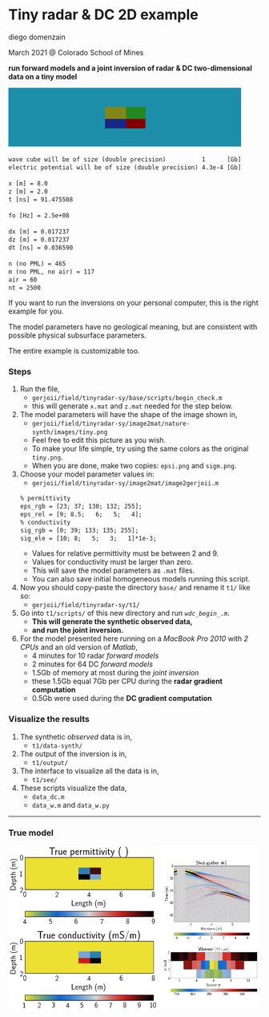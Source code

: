 # Tiny radar & DC 2D example
diego domenzain

March 2021 @ Colorado School of Mines

**run forward models and a joint inversion of radar & DC two-dimensional data on a tiny model**

[![](image2mat/nature-synth/images/tiny-color.png)](./)

```
wave cube will be of size (double precision)          1      [Gb]
electric potential will be of size (double precision) 4.3e-4 [Gb]

x [m] = 8.0 
z [m] = 2.0 
t [ns] = 91.475508 

fo [Hz] = 2.5e+08 

dx [m] = 0.017237 
dz [m] = 0.017237 
dt [ns] = 0.036590 

n (no PML) = 465 
m (no PML, no air) = 117 
air = 60 
nt = 2500 
```

If you want to run the inversions on your personal computer, this is the right example for you.

The model parameters have no geological meaning, but are consistent with possible physical subsurface parameters.

The entire example is customizable too.

### Steps

1. Run the file,
   * ```gerjoii/field/tinyradar-sy/base/scripts/begin_check.m```
   * this will generate ```x.mat``` and ```z.mat``` needed for the step below.
1. The model parameters will have the shape of the image shown in,
   * ```gerjoii/field/tinyradar-sy/image2mat/nature-synth/images/tiny.png```
   * Feel free to edit this picture as you wish.
   * To make your life simple, try using the same colors as the original ```tiny.png```.
   * When you are done, make two copies: ```epsi.png``` and ```sigm.png```.
1. Choose your model parameter values in:
   * ```gerjoii/field/tinyradar-sy/image2mat/image2gerjoii.m```
   ```
   % permittivity
   eps_rgb = [23; 37; 130; 132; 255];
   eps_rel = [9; 8.5;   6;   5;   4];
   % conductivity
   sig_rgb = [0; 39; 133; 135; 255];
   sig_ele = [10; 8;   5;   3;   1]*1e-3;
   ```
   * Values for relative permittivity must be between 2 and 9.
   * Values for conductivity must be larger than zero.
   * This will save the model parameters as ```.mat``` files.
   * You can also save initial homogeneous models running this script.
1. Now you should copy-paste the directory ```base/``` and rename it ```t1/``` like so:
   * ```gerjoii/field/tinyradar-sy/t1/```
1. Go into ```t1/scripts/``` of this new directory and run *```wdc_begin_.m```*.
   * **This will generate the synthetic observed data,**
   * **and run the joint inversion.**
1. For the model presented here running on a *MacBook Pro 2010* with *2 CPUs* and an old version of *Matlab*,
   * 4 minutes for 10 radar *forward models*
   * 2 minutes for 64 DC *forward models*
   * 1.5Gb of memory at most during the *joint inversion*
   * these 1.5Gb equal 7Gb per CPU during the **radar gradient computation**
   * 0.5Gb were used during the **DC gradient computation**

### Visualize the results

1. The synthetic *observed* data is in,
   * ```t1/data-synth/```
1. The output of the inversion is in,
   * ```t1/output/```
1. The interface to visualize all the data is in,
   * ```t1/see/```
1. These scripts visualize the data,
   * ```data_dc.m```
   * ```data_w.m``` and ```data_w.py```
   
   
---

### True model

[![](see/pics/model-data.png)](./)
